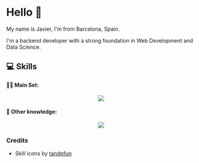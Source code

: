 <h1 align="left">Hello 👋</h1>
<p>My name is Javier, I'm from Barcelona, ​​Spain.</p>
<p>I'm a backend developer with a strong foundation in Web Development and Data Science.</p>

<h2>💻 Skills</h2>
<h4>👨‍💻 Main Set:</h4>
<p align="center">
  <img src="https://skillicons.dev/icons?i=nodejs,ts,express,jest,java,py,flask,pytorch,postgres,mongodb,redis,git,docker,sequelize&perline=7" />
</p>
<h4>🧰 Other knowledge:</h4>
<p align="center">
  <img src="https://skillicons.dev/icons?i=html,css,js,r,cpp,haskell,latex,astro,tailwind,mysql,sqlite,nginx,linux,bash,deno,electron,npm,pnpm,androidstudio,postman,vim,vite,githubactions,jenkins,kubernetes,anaconda,opencv,arduino,bootstrap,fastapi,nextjs,prisma,rabbitmq,react,regex,sketchup,threejs,wasm&perline=10" />
</p>

<h3>Credits</h3>
<ul>
  <li>Skill icons by <a href="https://github.com/tandpfun/skill-icons">tandpfun</a></li>
</ul>
